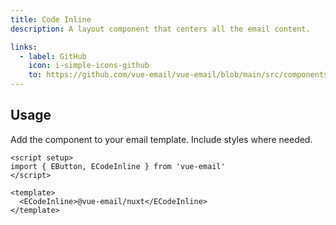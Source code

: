 ```yaml
---
title: Code Inline
description: A layout component that centers all the email content.

links:
  - label: GitHub
    icon: i-simple-icons-github
    to: https://github.com/vue-email/vue-email/blob/main/src/components/ECodeInline.ts
---
```


## Usage
Add the component to your email template. Include styles where needed.

```vue
<script setup>
import { EButton, ECodeInline } from 'vue-email'
</script>

<template>
  <ECodeInline>@vue-email/nuxt</ECodeInline>
</template>
```
